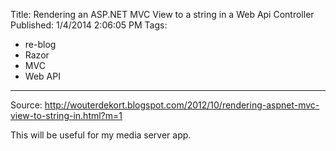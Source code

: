 Title: Rendering an ASP.NET MVC View to a string in a Web Api Controller
Published: 1/4/2014 2:06:05 PM
Tags:
- re-blog
- Razor
- MVC
- Web API
---
Source: http://wouterdekort.blogspot.com/2012/10/rendering-aspnet-mvc-view-to-string-in.html?m=1
<p>This will be useful for my media server app.</p>
